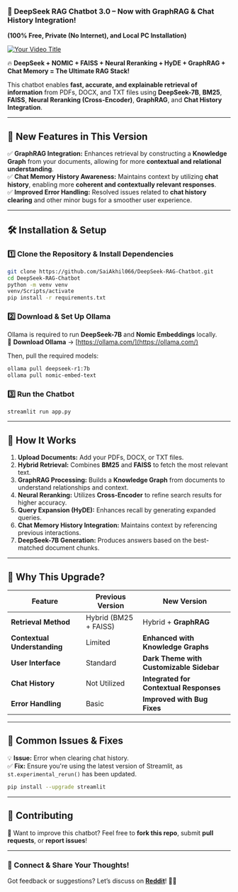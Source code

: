 ### 🚀 **DeepSeek RAG Chatbot 3.0 – Now with GraphRAG & Chat History Integration!**  
**(100% Free, Private (No Internet), and Local PC Installation)**  

[![Your Video Title](https://img.youtube.com/vi/xDGLub5JPFE/0.jpg)](https://www.youtube.com/watch?v=xDGLub5JPFE "Watch on YouTube")


🔥 **DeepSeek + NOMIC + FAISS + Neural Reranking + HyDE + GraphRAG + Chat Memory = The Ultimate RAG Stack!**  

This chatbot enables **fast, accurate, and explainable retrieval of information** from PDFs, DOCX, and TXT files using **DeepSeek-7B**, **BM25**, **FAISS**, **Neural Reranking (Cross-Encoder)**, **GraphRAG**, and **Chat History Integration**.  

---

## **🔹 New Features in This Version**
✅ **GraphRAG Integration:** Enhances retrieval by constructing a **Knowledge Graph** from your documents, allowing for more **contextual and relational understanding**.  
✅ **Chat Memory History Awareness:** Maintains context by utilizing **chat history**, enabling more **coherent and contextually relevant responses**.  
✅ **Improved Error Handling:** Resolved issues related to **chat history clearing** and other minor bugs for a smoother user experience.  

---

## **🛠️ Installation & Setup**
### **1️⃣ Clone the Repository & Install Dependencies**
```bash
git clone https://github.com/SaiAkhil066/DeepSeek-RAG-Chatbot.git
cd DeepSeek-RAG-Chatbot
python -m venv venv
venv/Scripts/activate
pip install -r requirements.txt
```

### **2️⃣ Download & Set Up Ollama**
Ollama is required to run **DeepSeek-7B** and **Nomic Embeddings** locally.  
🔗 **Download Ollama** → [https://ollama.com/](https://ollama.com/)  

Then, pull the required models:
```bash
ollama pull deepseek-r1:7b
ollama pull nomic-embed-text
```

### **3️⃣ Run the Chatbot**
```bash
streamlit run app.py
```
---

## **📌 How It Works**
1. **Upload Documents:** Add your PDFs, DOCX, or TXT files.  
2. **Hybrid Retrieval:** Combines **BM25** and **FAISS** to fetch the most relevant text.  
3. **GraphRAG Processing:** Builds a **Knowledge Graph** from documents to understand relationships and context.  
4. **Neural Reranking:** Utilizes **Cross-Encoder** to refine search results for higher accuracy.  
5. **Query Expansion (HyDE):** Enhances recall by generating expanded queries.  
6. **Chat Memory History Integration:** Maintains context by referencing previous interactions.  
7. **DeepSeek-7B Generation:** Produces answers based on the best-matched document chunks.  

---

## **🔹 Why This Upgrade?**
| Feature | Previous Version | New Version |
|---------|------------------|-------------|
| **Retrieval Method** | Hybrid (BM25 + FAISS) | Hybrid + **GraphRAG** |
| **Contextual Understanding** | Limited | **Enhanced with Knowledge Graphs** |
| **User Interface** | Standard | **Dark Theme with Customizable Sidebar** |
| **Chat History** | Not Utilized | **Integrated for Contextual Responses** |
| **Error Handling** | Basic | **Improved with Bug Fixes** |

---

## **📌 Common Issues & Fixes**
💡 **Issue:** Error when clearing chat history.  
✅ **Fix:** Ensure you're using the latest version of Streamlit, as `st.experimental_rerun()` has been updated.  
```bash
pip install --upgrade streamlit
```

---

## **📌 Contributing**
🚀 Want to improve this chatbot? Feel free to **fork this repo**, submit **pull requests**, or **report issues**!  

---

### **🔗 Connect & Share Your Thoughts!**
Got feedback or suggestions? Let’s discuss on **[Reddit]([https://www.reddit.com/](https://www.reddit.com/user/akhilpanja/))**! 🚀💡 
